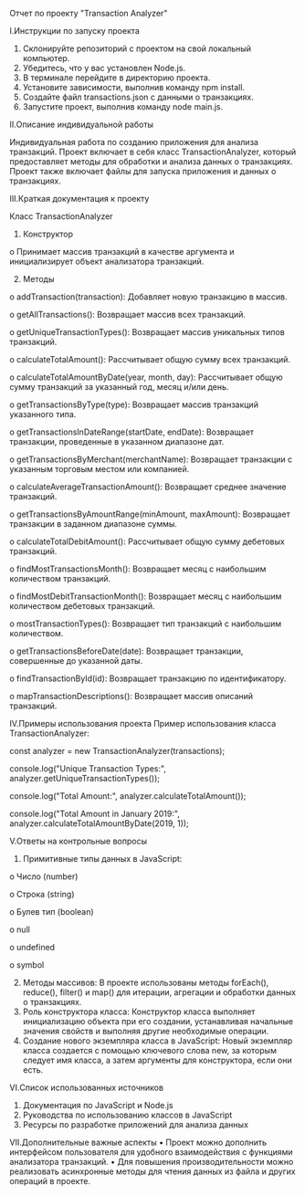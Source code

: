Отчет по проекту "Transaction Analyzer"

I.Инструкции по запуску проекта
1.	Склонируйте репозиторий с проектом на свой локальный компьютер.
2.	Убедитесь, что у вас установлен Node.js.
3.	В терминале перейдите в директорию проекта.
4.	Установите зависимости, выполнив команду npm install.
5.	Создайте файл transactions.json с данными о транзакциях.
6.	Запустите проект, выполнив команду node main.js.

II.Описание индивидуальной работы

Индивидуальная работа по созданию приложения для анализа транзакций. Проект включает в себя класс TransactionAnalyzer, который предоставляет методы для обработки и анализа данных о транзакциях. Проект также включает файлы для запуска приложения и данных о транзакциях.

III.Краткая документация к проекту

Класс TransactionAnalyzer
1.	Конструктор

o	Принимает массив транзакций в качестве аргумента и инициализирует объект анализатора транзакций.

2.	Методы

o	addTransaction(transaction): Добавляет новую транзакцию в массив.

o	getAllTransactions(): Возвращает массив всех транзакций.

o	getUniqueTransactionTypes(): Возвращает массив уникальных типов транзакций.

o	calculateTotalAmount(): Рассчитывает общую сумму всех транзакций.

o	calculateTotalAmountByDate(year, month, day): Рассчитывает общую сумму транзакций за указанный год, месяц и/или день.

o	getTransactionsByType(type): Возвращает массив транзакций указанного типа.

o	getTransactionsInDateRange(startDate, endDate): Возвращает транзакции, проведенные в указанном диапазоне дат.

o	getTransactionsByMerchant(merchantName): Возвращает транзакции с указанным торговым местом или компанией.

o	calculateAverageTransactionAmount(): Возвращает среднее значение транзакций.

o	getTransactionsByAmountRange(minAmount, maxAmount): Возвращает транзакции в заданном диапазоне суммы.

o	calculateTotalDebitAmount(): Рассчитывает общую сумму дебетовых транзакций.

o	findMostTransactionsMonth(): Возвращает месяц с наибольшим количеством транзакций.

o	findMostDebitTransactionMonth(): Возвращает месяц с наибольшим количеством дебетовых транзакций.

o	mostTransactionTypes(): Возвращает тип транзакций с наибольшим количеством.

o	getTransactionsBeforeDate(date): Возвращает транзакции, совершенные до указанной даты.

o	findTransactionById(id): Возвращает транзакцию по идентификатору.

o	mapTransactionDescriptions(): Возвращает массив описаний транзакций.

IV.Примеры использования проекта
Пример использования класса TransactionAnalyzer:

const analyzer = new TransactionAnalyzer(transactions);

console.log("Unique Transaction Types:", analyzer.getUniqueTransactionTypes());

console.log("Total Amount:", analyzer.calculateTotalAmount());

console.log("Total Amount in January 2019:", analyzer.calculateTotalAmountByDate(2019, 1));

V.Ответы на контрольные вопросы
1.	Примитивные типы данных в JavaScript:

o	Число (number)

o	Строка (string)

o	Булев тип (boolean)

o	null

o	undefined

o	symbol

2.	Методы массивов: В проекте использованы методы forEach(), reduce(), filter() и map() для итерации, агрегации и обработки данных о транзакциях.
3.	Роль конструктора класса: Конструктор класса выполняет инициализацию объекта при его создании, устанавливая начальные значения свойств и выполняя другие необходимые операции.
4.	Создание нового экземпляра класса в JavaScript: Новый экземпляр класса создается с помощью ключевого слова new, за которым следует имя класса, а затем аргументы для конструктора, если они есть.

VI.Список использованных источников
1.	Документация по JavaScript и Node.js
2.	Руководства по использованию классов в JavaScript
3.	Ресурсы по разработке приложений для анализа данных

VII.Дополнительные важные аспекты
•	Проект можно дополнить интерфейсом пользователя для удобного взаимодействия с функциями анализатора транзакций.
•	Для повышения производительности можно реализовать асинхронные методы для чтения данных из файла и других операций в проекте.

